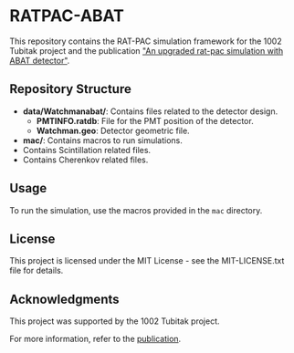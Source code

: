 # RATPAC-ABAT

This repository contains the RAT-PAC simulation framework for the 1002 Tubitak project and the publication ["An upgraded rat-pac simulation with ABAT detector"](https://iopscience.iop.org/article/10.1088/1748-0221/19/04/P04027/meta).

## Repository Structure

- **data/Watchmanabat/**: Contains files related to the detector design.
  - **PMTINFO.ratdb**: File for the PMT position of the detector.
  - **Watchman.geo**: Detector geometric file.
- **mac/**: Contains macros to run simulations.
- Contains Scintillation related files.
- Contains Cherenkov related files.

## Usage

To run the simulation, use the macros provided in the `mac` directory.
## License
This project is licensed under the MIT License - see the MIT-LICENSE.txt file for details.

## Acknowledgments


This project was supported by the 1002 Tubitak project.

For more information, refer to the [publication](https://iopscience.iop.org/article/10.1088/1748-0221/19/04/P04027/meta).

